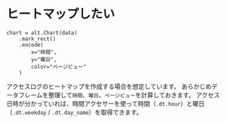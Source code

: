 # ヒートマップしたい

```console
chart = alt.Chart(data)
    .mark_rect()
    .encode(
        x="時間",
        y="曜日",
        color="ページビュー"
    )
```

アクセスログのヒートマップを作成する場合を想定しています。
あらかじめデータフレームを整理して``時間``、``曜日``、``ページビュー``を計算しておきます。
アクセス日時が分かっていれば、時間アクセサーを使って時間（``.dt.hour``）と曜日（``.dt.weekday`` / ``.dt.day_name``）を取得できます。
